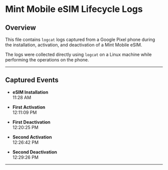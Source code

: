 
# Mint Mobile eSIM Lifecycle Logs

## Overview

This file contains `logcat` logs captured from a Google Pixel phone during the installation, activation, and deactivation of a Mint Mobile eSIM.

The logs were collected directly using `logcat` on a Linux machine while performing the operations on the phone.

---

## Captured Events

- **eSIM Installation**  
   11:28 AM

- **First Activation**  
   12:11:09 PM

- **First Deactivation**  
   12:20:25 PM

- **Second Activation**  
   12:26:42 PM

- **Second Deactivation**  
   12:29:26 PM

---







